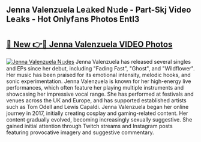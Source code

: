 ## Jenna Valenzuela Le𝚊ked N𝚞de - Part-Skj Video Le𝚊ks - Hot Onlyf𝚊ns Photos EntI3

# <h2><a href="http://ac39202.deff.icu/?id=Jenna+Valenzuela">🔗 New 👉🔴 Jenna Valenzuela VIDEO Photos</a></h2>

[![Jenna Valenzuela N𝚞des](https://i.imgur.com/rIISA9y.gif)](http://ac39202.deff.icu/?id=Jenna+Valenzuela)
Jenna Valenzuela has released several singles and EPs since her debut, including "Fading Fast", "Ghost", and "Wildflower". Her music has been praised for its emotional intensity, melodic hooks, and sonic experimentation. Jenna Valenzuela is known for her high-energy live performances, which often feature her playing multiple instruments and showcasing her impressive vocal range. She has performed at festivals and venues across the UK and Europe, and has supported established artists such as Tom Odell and Lewis Capaldi. Jenna Valenzuela began her online journey in 2017, initially creating cosplay and gaming-related content. Her content gradually evolved, becoming increasingly sexually suggestive. She gained initial attention through Twitch streams and Instagram posts featuring provocative imagery and suggestive commentary.
